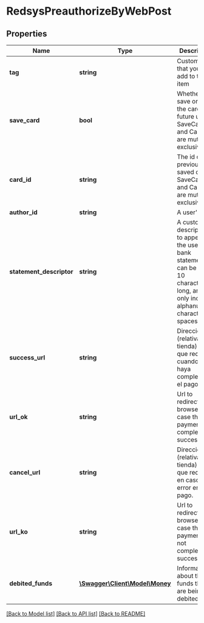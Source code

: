 # RedsysPreauthorizeByWebPost

## Properties
Name | Type | Description | Notes
------------ | ------------- | ------------- | -------------
**tag** | **string** | Custom data that you can add to this item | [optional] 
**save_card** | **bool** | Whether to save or not the card for future use. SaveCard and CardId are mutually exclusive | [optional] 
**card_id** | **string** | The id of a previous saved card. SaveCard and CardId are mutually exclusive | [optional] 
**author_id** | **string** | A user&#39;s ID | [optional] 
**statement_descriptor** | **string** | A custom description to appear on the user&#39;s bank statement. It can be up to 10 characters long, and can only include alphanumeric characters or spaces | [optional] 
**success_url** | **string** | Dirección (relativa a la tienda) a la que redirigirá cuando se haya completado el pago. | 
**url_ok** | **string** | Url to redirect the browser in case the payment is completed successfully | [optional] 
**cancel_url** | **string** | Dirección (relativa a la tienda) a la que redirigirá en caso de error en el pago. | 
**url_ko** | **string** | Url to redirect the browser in case the payment is not completed successfully | [optional] 
**debited_funds** | [**\Swagger\Client\Model\Money**](Money.md) | Information about the funds that are being debited | [optional] 

[[Back to Model list]](../README.md#documentation-for-models) [[Back to API list]](../README.md#documentation-for-api-endpoints) [[Back to README]](../README.md)


